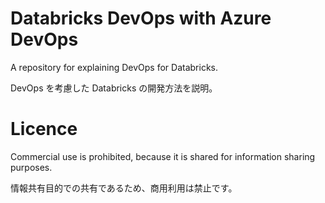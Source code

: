 # Databricks DevOps with Azure DevOps 

A repository for explaining DevOps for Databricks.

DevOps を考慮した Databricks の開発方法を説明。

# Licence

Commercial use is prohibited, because it is shared for information sharing purposes.

情報共有目的での共有であるため、商用利用は禁止です。
